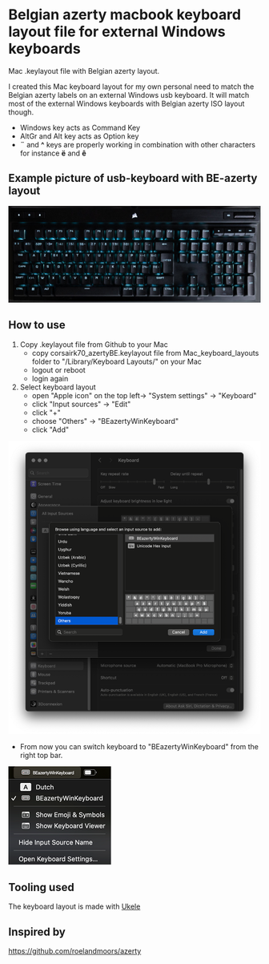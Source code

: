 # Belgian azerty macbook keyboard layout file for external Windows keyboards
Mac .keylayout file with Belgian azerty layout.

I created this Mac keyboard layout for my own personal need to match the Belgian azerty labels on an external Windows usb keyboard.
It will match most of the external Windows keyboards with Belgian azerty ISO layout though.

- Windows key acts as Command Key
- AltGr and Alt key acts as Option key
- **¨** and **^** keys are properly working in combination with other characters for instance **ë** and **ê**

## Example picture of usb-keyboard with BE-azerty layout
![belgiankeyboard.jpg](Mac_keyboard_layouts/belgiankeyboard.jpg)
## How to use
1. Copy .keylayout file from Github to your Mac
   - copy corsairk70_azertyBE.keylayout file from Mac_keyboard_layouts folder to "/Library/Keyboard Layouts/" on your Mac
   - logout or reboot
   - login again
2. Select keyboard layout
   - open "Apple icon" on the top left-> "System settings" -> "Keyboard"
   - click "Input sources" -> "Edit"
   - click "+"
   - choose "Others" -> "BEazertyWinKeyboard"
   - click "Add"

![select input source](Mac_keyboard_layouts/screenshot1.png)
- From now you can switch keyboard to "BEazertyWinKeyboard" from the right top bar.

![select keyboard](Mac_keyboard_layouts/screenshot2.png)

## Tooling used
The keyboard layout is made with [Ukele](https://software.sil.org/ukelele/)
## Inspired by
https://github.com/roelandmoors/azerty

